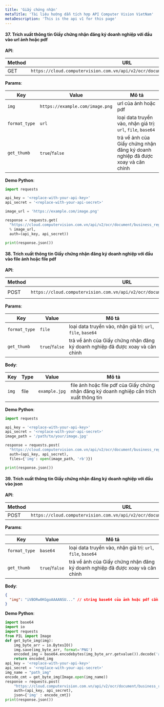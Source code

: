 ```yaml
---
title: 'Giấy chứng nhận'
metaTitle: 'Tài liệu hướng dẫn tích hợp API Computer Vision VietNam'
metaDescription: 'This is the api v1 for this page'
---
```


#### 37. Trích xuất thông tin Giấy chứng nhận đăng ký doanh nghiệp với đầu vào url ảnh hoặc pdf

**API**:

| Method | URL                                                                             |
| ------ | ------------------------------------------------------------------------------- |
| GET    | `https://cloud.computervision.com.vn/api/v2/ocr/document/business_registration` |

**Params**:

| Key           | Value                           | Mô tả                                                                         |
| ------------- | ------------------------------- | ----------------------------------------------------------------------------- |
| `img`         | `https://example.com/image.png` | url của ảnh hoặc pdf                                                          |
| `format_type` | `url`                           | loại data truyền vào, nhận giá trị: `url`, `file`, `base64`                   |
| `get_thumb`   | `true`/`false`                  | trả về ảnh của Giấy chứng nhận đăng ký doanh nghiệp đã được xoay và căn chỉnh |

**Demo Python**:

```python
import requests

api_key = '<replace-with-your-api-key>'
api_secret = '<replace-with-your-api-secret>'

image_url = 'https://example.com/image.png'

response = requests.get(
  "https://cloud.computervision.com.vn/api/v2/ocr/document/business_registration?img=%s&format_type=url&get_thumb=false"
  % image_url,
  auth=(api_key, api_secret))

print(response.json())

```

#### 38. Trích xuất thông tin Giấy chứng nhận đăng ký doanh nghiệp với đầu vào file ảnh hoặc file pdf

**API**:

| Method | URL                                                                             | content-type          |
| ------ | ------------------------------------------------------------------------------- | --------------------- |
| POST   | `https://cloud.computervision.com.vn/api/v2/ocr/document/business_registration` | `multipart/form-data` |

**Params**:

| Key           | Value          | Mô tả                                                                         |
| ------------- | -------------- | ----------------------------------------------------------------------------- |
| `format_type` | `file`         | loại data truyền vào, nhận giá trị: `url`, `file`, `base64`                   |
| `get_thumb`   | `true`/`false` | trả về ảnh của Giấy chứng nhận đăng ký doanh nghiệp đã được xoay và căn chỉnh |

**Body**:

| Key   | Type | Value         | Mô tả                                                                                    |
| ----- | ---- | ------------- | ---------------------------------------------------------------------------------------- |
| `img` | file | `example.jpg` | file ảnh hoặc file pdf của Giấy chứng nhận đăng ký doanh nghiệp cần trích xuất thông tin |

**Demo Python**:

```python
import requests

api_key = '<replace-with-your-api-key>'
api_secret = '<replace-with-your-api-secret>'
image_path = '/path/to/your/image.jpg'

response = requests.post(
  "https://cloud.computervision.com.vn/api/v2/ocr/document/business_registration?format_type=file&get_thumb=false",
  auth=(api_key, api_secret),
  files={'img': open(image_path, 'rb')})

print(response.json())

```

#### 39. Trích xuất thông tin Giấy chứng nhận đăng ký doanh nghiệp với đầu vào json

**API**:

| Method | URL                                                                             | content-type       |
| ------ | ------------------------------------------------------------------------------- | ------------------ |
| POST   | `https://cloud.computervision.com.vn/api/v2/ocr/document/business_registration` | `application/json` |

**Params**:

| Key           | Value          | Mô tả                                                                         |
| ------------- | -------------- | ----------------------------------------------------------------------------- |
| `format_type` | `base64`       | loại data truyền vào, nhận giá trị: `url`, `file`, `base64`                   |
| `get_thumb`   | `true`/`false` | trả về ảnh của Giấy chứng nhận đăng ký doanh nghiệp đã được xoay và căn chỉnh |

**Body**:

```json
{
  "img": "iVBORw0KGgoAAAANSU..." // string base64 của ảnh hoặc pdf cần trích xuất
}
```

**Demo Python**:

```python
import base64
import io
import requests
from PIL import Image
def get_byte_img(img):
    img_byte_arr = io.BytesIO()
    img.save(img_byte_arr, format='PNG')
    encoded_img = base64.encodebytes(img_byte_arr.getvalue()).decode('ascii')
    return encoded_img
api_key = '<replace-with-your-api-key>'
api_secret = '<replace-with-your-api-secret>'
img_name = "path_img"
encode_cmt = get_byte_img(Image.open(img_name))
response = requests.post(
    "https://cloud.computervision.com.vn/api/v2/ocr/document/business_registration?format_type=base64&get_thumb=false",
    auth=(api_key, api_secret),
    json={'img' : encode_cmt})
print(response.json())
```

